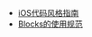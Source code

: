 * [iOS代码风格指南](https://github.com/xiaolovecai/bonc/iOS代码风格指南.md)
* [Blocks的使用规范](https://github.com/xiaolovecai/bonc/Blocks的使用规范.md)

